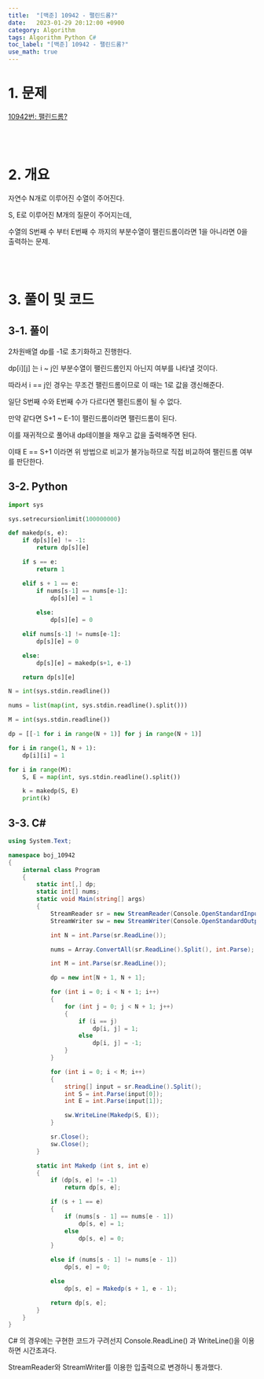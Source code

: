 ```yaml
---
title:  "[백준] 10942 - 팰린드롬?"
date:   2023-01-29 20:12:00 +0900
category: Algorithm
tags: Algorithm Python C#
toc_label: "[백준] 10942 - 팰린드롬?"
use_math: true
---
```


# 1. 문제
[10942번: 팰린드롬?](https://www.acmicpc.net/problem/10942)

<br/>
<br/>

# 2. 개요
자연수 N개로 이루어진 수열이 주어진다.

S, E로 이루어진 M개의 질문이 주어지는데,

수열의 S번째 수 부터 E번째 수 까지의 부분수열이 팰린드롬이라면 1을 아니라면 0을 출력하는 문제.

<br/>
<br/>

# 3. 풀이 및 코드
## 3-1. 풀이
2차원배열 dp를 -1로 초기화하고 진행한다.

dp[i][j] 는 i ~ j인 부분수열이 팰린드롬인지 아닌지 여부를 나타낼 것이다.

따라서 i == j인 경우는 무조건 팰린드롬이므로 이 때는 1로 값을 갱신해준다.

일단 S번째 수와 E번째 수가 다르다면 팰린드롬이 될 수 없다.

만약 같다면 S+1 ~ E-1이 팰린드롬이라면 팰린드롬이 된다.

이를 재귀적으로 풀어내 dp테이블을 채우고 값을 출력해주면 된다.

이때 E == S+1 이라면 위 방법으로 비교가 불가능하므로 직접 비교하여 팰린드롬 여부를 판단한다.

## 3-2. Python

```python
import sys

sys.setrecursionlimit(100000000)

def makedp(s, e):
    if dp[s][e] != -1:
        return dp[s][e]

    if s == e:
        return 1

    elif s + 1 == e:
        if nums[s-1] == nums[e-1]:
            dp[s][e] = 1
        
        else:
            dp[s][e] = 0

    elif nums[s-1] != nums[e-1]:
        dp[s][e] = 0

    else:
        dp[s][e] = makedp(s+1, e-1)

    return dp[s][e]

N = int(sys.stdin.readline())

nums = list(map(int, sys.stdin.readline().split()))

M = int(sys.stdin.readline())

dp = [[-1 for i in range(N + 1)] for j in range(N + 1)]

for i in range(1, N + 1):
    dp[i][i] = 1

for i in range(M):
    S, E = map(int, sys.stdin.readline().split())

    k = makedp(S, E)
    print(k)
```

## 3-3. C#

```csharp
using System.Text;

namespace boj_10942
{
    internal class Program
    {
        static int[,] dp;
        static int[] nums;
        static void Main(string[] args)
        {
            StreamReader sr = new StreamReader(Console.OpenStandardInput());
            StreamWriter sw = new StreamWriter(Console.OpenStandardOutput());

            int N = int.Parse(sr.ReadLine());

            nums = Array.ConvertAll(sr.ReadLine().Split(), int.Parse);

            int M = int.Parse(sr.ReadLine());

            dp = new int[N + 1, N + 1];

            for (int i = 0; i < N + 1; i++)
            {
                for (int j = 0; j < N + 1; j++)
                {
                    if (i == j)
                        dp[i, j] = 1;
                    else
                        dp[i, j] = -1;
                }
            }

            for (int i = 0; i < M; i++)
            {
                string[] input = sr.ReadLine().Split();
                int S = int.Parse(input[0]);
                int E = int.Parse(input[1]);

                sw.WriteLine(Makedp(S, E));
            }

            sr.Close();
            sw.Close();
        }

        static int Makedp (int s, int e)
        {
            if (dp[s, e] != -1)
                return dp[s, e];

            if (s + 1 == e)
            {
                if (nums[s - 1] == nums[e - 1])
                    dp[s, e] = 1;
                else
                    dp[s, e] = 0;
            }

            else if (nums[s - 1] != nums[e - 1])
                dp[s, e] = 0;

            else
                dp[s, e] = Makedp(s + 1, e - 1);

            return dp[s, e];
        }
    }
}
```

C# 의 경우에는 구현한 코드가 구려선지 Console.ReadLine() 과 WriteLine()을 이용하면 시간초과다.

StreamReader와 StreamWriter를 이용한 입출력으로 변경하니 통과했다.